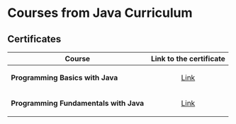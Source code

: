 # Courses from Java Curriculum

## Certificates
|          Course                   |                       Link to the certificate                                                |
|         ----------                  |                       -----------------------                                               |
|  <strong> Programming Basics with Java <strong> | <p align="center"> <a href="https://softuni.bg/certificates/details/174989/499add13" target="_blank">Link</a> </p> | 
|  <strong> Programming Fundamentals with Java <strong> | <p align="center"> <a href="https://softuni.bg/certificates/details/195182/31daf9ef" target="_blank">Link</a> </p> | 

